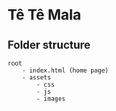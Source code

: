 # Tê Tê Mala

## Folder structure
```
root
    - index.html (home page)
    - assets
        - css
        - js
        - images
```
         